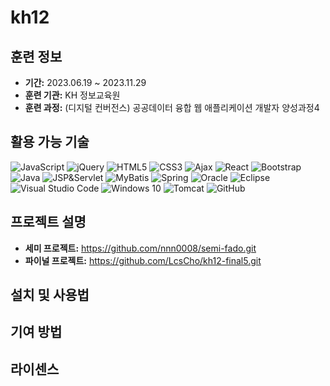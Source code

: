# kh12

## 훈련 정보

- **기간:** 2023.06.19 ~ 2023.11.29
- **훈련 기관:** KH 정보교육원
- **훈련 과정:** (디지털 컨버전스) 공공데이터 융합 웹 애플리케이션 개발자 양성과정4

## 활용 가능 기술

![JavaScript](https://img.shields.io/badge/JavaScript-F7DF1E?style=for-the-badge&logo=JavaScript&logoColor=white)
![jQuery](https://img.shields.io/badge/jQuery-0769AD?style=for-the-badge&logo=jQuery&logoColor=white)
![HTML5](https://img.shields.io/badge/HTML5-E34F26?style=for-the-badge&logo=HTML5&logoColor=white)
![CSS3](https://img.shields.io/badge/CSS3-1572B6?style=for-the-badge&logo=CSS3&logoColor=white)
![Ajax](https://img.shields.io/badge/Ajax-009688?style=for-the-badge&logo=&logoColor=white)
![React](https://img.shields.io/badge/React-61DAFB?style=for-the-badge&logo=React&logoColor=white)
![Bootstrap](https://img.shields.io/badge/Bootstrap-563D7C?style=for-the-badge&logo=Bootstrap&logoColor=white)
![Java](https://img.shields.io/badge/Java-007396?style=for-the-badge&logo=Java&logoColor=white)
![JSP&Servlet](https://img.shields.io/badge/JSP%20&%20Servlet-007396?style=for-the-badge&logo=&logoColor=white)
![MyBatis](https://img.shields.io/badge/MyBatis-4183C4?style=for-the-badge&logo=&logoColor=white)
![Spring](https://img.shields.io/badge/Spring-6DB33F?style=for-the-badge&logo=Spring&logoColor=white)
![Oracle](https://img.shields.io/badge/Oracle-F80000?style=for-the-badge&logo=Oracle&logoColor=white)
![Eclipse](https://img.shields.io/badge/Eclipse-2C2255?style=for-the-badge&logo=Eclipse&logoColor=white)
![Visual Studio Code](https://img.shields.io/badge/Visual%20Studio%20Code-007ACC?style=for-the-badge&logo=Visual%20Studio%20Code&logoColor=white)
![Windows 10](https://img.shields.io/badge/Windows%2010-0078D6?style=for-the-badge&logo=Windows&logoColor=white)
![Tomcat](https://img.shields.io/badge/Tomcat-F8DC75?style=for-the-badge&logo=Apache%20Tomcat&logoColor=white)
![GitHub](https://img.shields.io/badge/GitHub-181717?style=for-the-badge&logo=GitHub&logoColor=white)

## 프로젝트 설명

- **세미 프로젝트:** https://github.com/nnn0008/semi-fado.git
- **파이널 프로젝트:** https://github.com/LcsCho/kh12-final5.git

## 설치 및 사용법



## 기여 방법



## 라이센스

